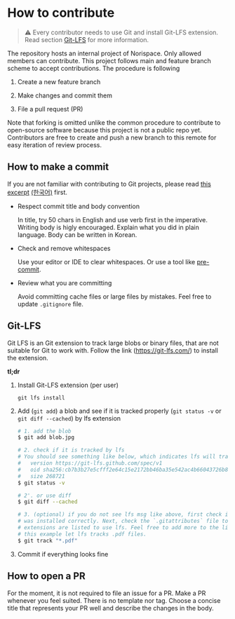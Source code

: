 # How to contribute
> ⚠️ Every contributor needs to use Git and install Git-LFS extension. Read section
> [Git-LFS](#git-lfs) for more information.

The repository hosts an internal project of Norispace. Only allowed members can
contribute. This project follows main and feature branch scheme to accept
contributions. The procedure is following

1. Create a new feature branch

2. Make changes and commit them

3. File a pull request (PR)


Note that forking is omitted unlike the common procedure to contribute to open-source
software because this project is not a public repo yet. Contributors are free to create
and push a new branch to this remote for easy iteration of review process.


## How to make a commit
If you are not familiar with contributing to Git projects, please read [this
excerpt](https://git-scm.com/book/en/v2/Distributed-Git-Contributing-to-a-Project)
[(한국어)](https://git-scm.com/book/ko/v2/%EB%B6%84%EC%82%B0-%ED%99%98%EA%B2%BD%EC%97%90%EC%84%9C%EC%9D%98-Git-%ED%94%84%EB%A1%9C%EC%A0%9D%ED%8A%B8%EC%97%90-%EA%B8%B0%EC%97%AC%ED%95%98%EA%B8%B0)
first.

- Respect commit title and body convention

    In title, try 50 chars in English and use verb first in the imperative. Writing body
    is higly encouraged. Explain what you did in plain language. Body can be written in
    Korean.

- Check and remove whitespaces

    Use your editor or IDE to clear whitespaces. Or use a tool like
    [pre-commit](https://pre-commit.com/).

- Review what you are committing

    Avoid committing cache files or large files by mistakes. Feel free to update
    `.gitignore` file.


## Git-LFS
Git LFS is an Git extension to track large blobs or binary files, that are not suitable
for Git to work with. Follow the link (https://git-lfs.com/) to install the extension.

**tl;dr**
1. Install Git-LFS extension (per user)

    `git lfs install`

2. Add (`git add`) a blob and see if it is tracked properly (`git status -v` or `git
   diff --cached`) by lfs extension

    ```bash
    # 1. add the blob
    $ git add blob.jpg

    # 2. check if it is tracked by lfs
    # You should see something like below, which indicates lfs will track this file.
    #   version https://git-lfs.github.com/spec/v1
    #   oid sha256:cb7b3b27e5cfff2e64c15e2172bb46ba35e542ac4b66043726b8de449144f8f9
    #   size 268721
    $ git status -v

    # 2'. or use diff
    $ git diff --cached

    # 3. (optional) if you do not see lfs msg like above, first check if lfs extension
    # was installed correctly. Next, check the `.gitattributes` file to see what file
    # extensions are listed to use lfs. Feel free to add more to the list.
    # this example let lfs tracks .pdf files.
    $ git track "*.pdf"
    ```

3. Commit if everything looks fine


## How to open a PR
For the moment, it is not required to file an issue for a PR. Make a PR whenever you
feel suited. There is no template nor tag. Choose a concise title that represents your
PR well and describe the changes in the body.

